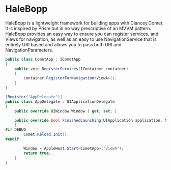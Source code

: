 # HaleBopp

HaleBopp is a lightweight framework for building apps with Clancey.Comet. It is inspired by Prism but in no way prescriptive of an MVVM pattern. HaleBopp provides an easy way to ensure you can register services, and Views for navigation, as well as an easy to use NavigationService that is entirely URI based and allows you to pass both URI and NavigationParameters.

```cs
public class CometApp : ICometApp
{
    public void RegisterServices(IContainer container)
    {
        container.RegisterForNavigation<ViewA>();
    }
}

[Register("AppDelegate")]
public class AppDelegate : UIApplicationDelegate
{
    public override UIWindow Window { get; set; }

    public override bool FinishedLaunching(UIApplication application, NSDictionary launchOptions)
    {
#if DEBUG
        Comet.Reload.Init();
#endif

        Window = AppleHost.Start<CometApp>("ViewA");
        return true;
    }
}
```